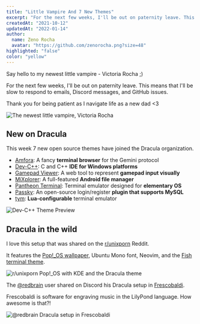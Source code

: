 ```yaml
---
title: "Little Vampire And 7 New Themes"
excerpt: "For the next few weeks, I'll be out on paternity leave. This means that I'll be slow to respond to emails, Discord messages, and GitHub issues."
createdAt: "2021-10-12"
updatedAt: "2022-01-14"
author:
  name: Zeno Rocha
  avatar: "https://github.com/zenorocha.png?size=48"
highlighted: "false"
color: "yellow"
---
```


Say hello to my newest little vampire - Victoria Rocha ;)

For the next few weeks, I'll be out on paternity leave. This means that I'll be slow to respond to emails, Discord messages, and GitHub issues.

Thank you for being patient as I navigate life as a new dad <3

![The newest little vampire, Victoria Rocha](/static/img/blog/little-vampire-and-7-new-themes-a.jpg)

## New on Dracula

This week 7 new open source themes have joined the Dracula organization.

- [Amfora](/amfora): A fancy **terminal browser** for the Gemini protocol
- [Dev-C++](/dev-cpp): C and C++ **IDE for Windows platforms**
- [Gamepad Viewer](/gamepad-viewer): A web tool to represent **gamepad input visually**
- [MiXplorer](/mixplorer): A full-featured **Android file manager**
- [Pantheon Terminal](/pantheon-terminal): Terminal emulator designed for **elementary OS**
- [Passky](/passky): An open-source login/register **plugin that supports MySQL**
- [tym](/tym): **Lua-configurable** terminal emulator

![Dev-C++ Theme Preview](/static/img/blog/little-vampire-and-7-new-themes-b.png)

## Dracula in the wild

I love this setup that was shared on the [r/unixporn](https://www.reddit.com/r/unixporn/comments/pqrb42/kde_my_first_ever_rice_pop_os_with_kde_and_the/) Reddit.

It features the [Pop!\_OS wallpaper](https://github.com/dracula/wallpaper/blob/master/pop.png), Ubuntu Mono font, Neovim, and the [Fish terminal theme](/fish).

![r/unixporn Pop!_OS with KDE and the Dracula theme](/static/img/blog/little-vampire-and-7-new-themes-c.png)

The [@redbrain](https://redbrain.github.io/) user shared on Discord his Dracula setup in [Frescobaldi](https://frescobaldi.org/).

Frescobaldi is software for engraving music in the LilyPond language. How awesome is that?!

![@redbrain Dracula setup in Frescobaldi](/static/img/blog/little-vampire-and-7-new-themes-d.png)
